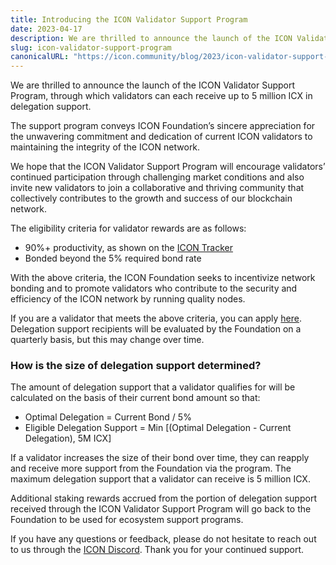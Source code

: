 ```yaml
---
title: Introducing the ICON Validator Support Program
date: 2023-04-17
description: We are thrilled to announce the launch of the ICON Validator Support Program, through which validators can each receive up to 5 million ICX in delegation support. 
slug: icon-validator-support-program
canonicalURL: "https://icon.community/blog/2023/icon-validator-support-program/"
---
```


We are thrilled to announce the launch of the ICON Validator Support Program, through which validators can each receive up to 5 million ICX in delegation support. 

The support program conveys ICON Foundation’s sincere appreciation for the unwavering commitment and dedication of current ICON validators to maintaining the integrity of the ICON network. 

We hope that the ICON Validator Support Program will encourage validators’ continued participation through challenging market conditions and also invite new validators to join a collaborative and thriving community that collectively contributes to the growth and success of our blockchain network.

The eligibility criteria for validator rewards are as follows: 
* 90%+ productivity, as shown on the [ICON Tracker](https://tracker.icon.community/governance)
* Bonded beyond the 5% required bond rate

With the above criteria, the ICON Foundation seeks to incentivize network bonding and to promote validators who contribute to the security and efficiency of the ICON network by running quality nodes. 

If you are a validator that meets the above criteria, you can apply [here](https://se8br1ugut6.typeform.com/to/HxrrRcHN). Delegation support recipients will be evaluated by the Foundation on a quarterly basis, but this may change over time.

### How is the size of delegation support determined? 

The amount of delegation support that a validator qualifies for will be calculated on the basis of their current bond amount so that: 

* Optimal Delegation = Current Bond / 5%
* Eligible Delegation Support = Min [(Optimal Delegation - Current Delegation), 5M ICX]

If a validator increases the size of their bond over time, they can reapply and receive more support from the Foundation via the program. The maximum delegation support that a validator can receive is 5 million ICX.

Additional staking rewards accrued from the portion of delegation support received through the ICON Validator Support Program will go back to the Foundation to be used for ecosystem support programs.

If you have any questions or feedback, please do not hesitate to reach out to us through the [ICON Discord](https://icon.community/icondiscord/). Thank you for your continued support. 
